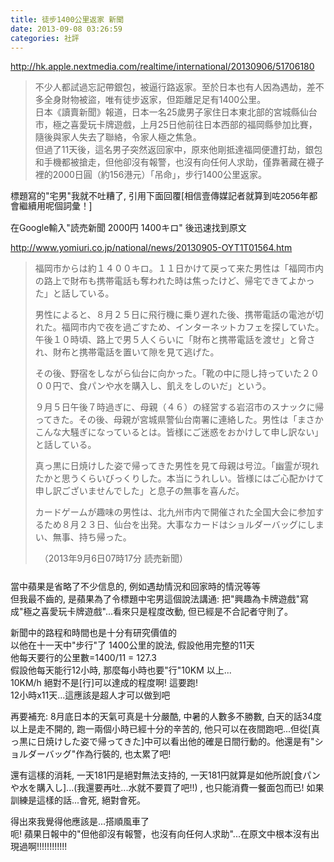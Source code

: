 ```yaml
---
title: 徒步1400公里返家 新聞
date: 2013-09-08 03:26:59
categories: 社評
---
```


<http://hk.apple.nextmedia.com/realtime/international/20130906/51706180>  
  
> 不少人都試過忘記帶銀包，被逼行路返家。至於日本也有人因為遇劫，差不多全身財物被盜，唯有徒步返家，但距離足足有1400公里。  
> 日本《讀賣新聞》報道，日本一名25歲男子家住日本東北部的宮城縣仙台市，極之喜愛玩卡牌遊戲，上月25日他前往日本西部的福岡縣參加比賽，隨後與家人失去了聯絡，令家人極之焦急。  
> 但過了11天後，這名男子突然返回家中，原來他剛抵達福岡便遭打劫，銀包和手機都被搶走，但他卻沒有報警，也沒有向任何人求助，僅靠著藏在襪子裡的2000日圓（約156港元）「吊命」，步行1400公里返家。

  
  
標題寫的"宅男"我就不吐糟了, 引用下面回覆\[<span style="color: rgb(26, 26, 26); font-family: 'lucida grande', tahoma, verdana, arial, sans-serif; line-height: 14px;">相信壹傳媒記者就算到咗2056年都會繼續</span><wbr style="color: rgb(26, 26, 26); font-family: 'lucida grande', tahoma, verdana, arial, sans-serif; line-height: 14px;"><span class="word_break" style="display: inline-block; color: rgb(26, 26, 26); font-family: 'lucida grande', tahoma, verdana, arial, sans-serif; line-height: 14px;"></span><span style="color: rgb(26, 26, 26); font-family: 'lucida grande', tahoma, verdana, arial, sans-serif; line-height: 14px;">用呢個詞彙！\]  
</span>  
在Google輸入"読売新聞 2000円 1400キロ" 後迅速找到原文  
  
<http://www.yomiuri.co.jp/national/news/20130905-OYT1T01564.htm>  
> 福岡市からは約１４００キロ。１１日かけて戻って来た男性は「福岡市内の路上で財布も携帯電話も奪われた時は焦ったけど、帰宅できてよかった」と話している。
> 
>  男性によると、８月２５日に飛行機に乗り遅れた後、携帯電話の電池が切れた。福岡市内で夜を過ごすため、インターネットカフェを探していた。午後１０時頃、路上で男５人くらいに「財布と携帯電話を渡せ」と脅され、財布と携帯電話を置いて隙を見て逃げた。
> 
>  その後、野宿をしながら仙台に向かった。「靴の中に隠し持っていた２０００円で、食パンや水を購入し、飢えをしのいだ」という。
> 
>  ９月５日午後７時過ぎに、母親（４６）の経営する岩沼市のスナックに帰ってきた。その後、母親が宮城県警仙台南署に連絡した。男性は「まさかこんな大騒ぎになっているとは。皆様にご迷惑をおかけして申し訳ない」と話している。
> 
>  真っ黒に日焼けした姿で帰ってきた男性を見て母親は号泣。「幽霊が現れたかと思うくらいびっくりした。本当にうれしい。皆様にはご心配かけて申し訳ございませんでした」と息子の無事を喜んだ。
> 
>  カードゲームが趣味の男性は、北九州市内で開催された全国大会に参加するため８月２３日、仙台を出発。大事なカードはショルダーバッグにしまい、無事、持ち帰った。
> 
> <div class="date-def" style="margin: 7px 0px 25px 7px;">（2013年9月6日07時17分 読売新聞）</div>

當中蘋果是省略了不少信息的, 例如遇劫情況和回家時的情況等等  
但我最不齒的, 是蘋果為了令標題中宅男這個說法講通: 把"興趣為卡牌遊戲"寫成"極之喜愛玩卡牌遊戲"...看來只是程度改動, 但已經是不合記者守則了。  
  
新聞中的路程和時間也是十分有研究價值的  
以他在十一天中"步行"了 1400公里的說法, 假設他用完整的11天  
他每天要行的公里數=1400/11 = 127.3   
假設他每天能行12小時, 那麼每小時也要"行"10KM 以上...   
10KM/h 絕對不是\[行\]可以達成的程度啊! 這要跑!  
12小時x11天...這應該是超人才可以做到吧  
  
再要補充: 8月底日本的天氣可真是十分嚴酷, 中暑的人數多不勝數, 白天的話34度以上是走不開的, 跑一兩個小時已經十分的辛苦的, 他只可以在夜間跑吧...但從\[真っ黒に日焼けした姿で帰ってきた\]中可以看出他的確是日間行動的。他還是有"ショルダーバッグ"作為行裝的, 也太累了吧!  
  
還有這樣的消耗, 一天181円是絕對無法支持的, 一天181円就算是如他所說\[食パンや水を購入し\]...(我還要再吐...水就不要買了吧!!) , 也只能消費一餐面包而已! 如果訓練是這樣的話...會死, 絕對會死。  
  
得出來我覺得他應該是...搭順風車了  
呃! 蘋果日報中的"但他卻沒有報警，也沒有向任何人求助"...在原文中根本沒有出現過啊!!!!!!!!!!!!  
</wbr>